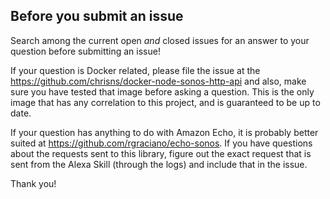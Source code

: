 ## Before you submit an issue

Search among the current open _and_ closed issues for an answer to your question before submitting an issue!

If your question is Docker related, please file the issue at the 
https://github.com/chrisns/docker-node-sonos-http-api and also, make sure you have tested that image before asking a question. 
This is the only image that has any correlation to this project, and is guaranteed to be up to date.

If your question has anything to do with Amazon Echo, it is probably better suited at https://github.com/rgraciano/echo-sonos. If you have questions 
about the requests sent to this library, figure out the exact request that is sent from the Alexa Skill (through the logs) and include that in the issue.

Thank you!
